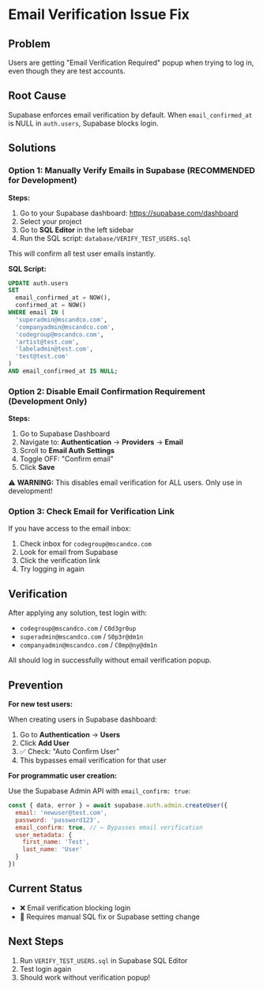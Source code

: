 # Email Verification Issue Fix

## Problem
Users are getting "Email Verification Required" popup when trying to log in, even though they are test accounts.

## Root Cause
Supabase enforces email verification by default. When `email_confirmed_at` is NULL in `auth.users`, Supabase blocks login.

## Solutions

### Option 1: Manually Verify Emails in Supabase (RECOMMENDED for Development)

**Steps:**

1. Go to your Supabase dashboard: https://supabase.com/dashboard
2. Select your project
3. Go to **SQL Editor** in the left sidebar
4. Run the SQL script: `database/VERIFY_TEST_USERS.sql`

This will confirm all test user emails instantly.

**SQL Script:**
```sql
UPDATE auth.users
SET 
  email_confirmed_at = NOW(),
  confirmed_at = NOW()
WHERE email IN (
  'superadmin@mscandco.com',
  'companyadmin@mscandco.com',
  'codegroup@mscandco.com',
  'artist@test.com',
  'labeladmin@test.com',
  'test@test.com'
)
AND email_confirmed_at IS NULL;
```

### Option 2: Disable Email Confirmation Requirement (Development Only)

**Steps:**

1. Go to Supabase Dashboard
2. Navigate to: **Authentication** → **Providers** → **Email**
3. Scroll to **Email Auth Settings**
4. Toggle OFF: "Confirm email"
5. Click **Save**

⚠️ **WARNING:** This disables email verification for ALL users. Only use in development!

### Option 3: Check Email for Verification Link

If you have access to the email inbox:

1. Check inbox for `codegroup@mscandco.com`
2. Look for email from Supabase
3. Click the verification link
4. Try logging in again

## Verification

After applying any solution, test login with:
- `codegroup@mscandco.com` / `C0d3gr0up`
- `superadmin@mscandco.com` / `S0p3r@dm1n`
- `companyadmin@mscandco.com` / `C0mp@ny@dm1n`

All should log in successfully without email verification popup.

## Prevention

**For new test users:**

When creating users in Supabase dashboard:
1. Go to **Authentication** → **Users**
2. Click **Add User**
3. ✅ Check: "Auto Confirm User"
4. This bypasses email verification for that user

**For programmatic user creation:**

Use the Supabase Admin API with `email_confirm: true`:

```javascript
const { data, error } = await supabase.auth.admin.createUser({
  email: 'newuser@test.com',
  password: 'password123',
  email_confirm: true, // ← Bypasses email verification
  user_metadata: {
    first_name: 'Test',
    last_name: 'User'
  }
})
```

## Current Status
- ❌ Email verification blocking login
- 🔧 Requires manual SQL fix or Supabase setting change

## Next Steps
1. Run `VERIFY_TEST_USERS.sql` in Supabase SQL Editor
2. Test login again
3. Should work without verification popup!

